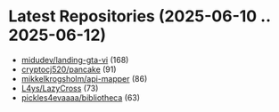 # Latest Repositories (2025-06-10 .. 2025-06-12)

- [midudev/landing-gta-vi](https://github.com/midudev/landing-gta-vi) (168)
- [cryptocj520/pancake](https://github.com/cryptocj520/pancake) (91)
- [mikkelkrogsholm/api-mapper](https://github.com/mikkelkrogsholm/api-mapper) (86)
- [L4ys/LazyCross](https://github.com/L4ys/LazyCross) (73)
- [pickles4evaaaa/bibliotheca](https://github.com/pickles4evaaaa/bibliotheca) (63)
